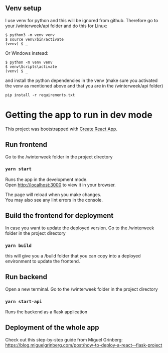 ## Venv setup

I use venv for python and this will be ignored from github. Therefore go to your /winterweek/api folder and do this for Linux:

```
$ python3 -m venv venv
$ source venv/bin/activate
(venv) $ _
```
Or Windows instead:

```
$ python -m venv venv
$ venv\Scripts\activate
(venv) $ _
```

and install the python dependencies in the venv (make sure you activated the venv as mentioned above and that you are in the /winterweek/api folder)

```pip install -r requirements.txt```

# Getting the app to run in dev mode

This project was bootstrapped with [Create React App](https://github.com/facebook/create-react-app).

## Run frontend 

Go to the /winterweek folder in the project directory

### `yarn start`

Runs the app in the development mode.\
Open [http://localhost:3000](http://localhost:3000) to view it in your browser.

The page will reload when you make changes.\
You may also see any lint errors in the console.

## Build the frontend for deployment

In case you want to update the deployed version. Go to the /winterweek folder in the project directory

### `yarn build`

this will give you a /build folder that you can copy into a deployed environment to update the frontend.

## Run backend 

Open a new terminal. Go to the /winterweek folder in the project directory

### `yarn start-api`

Runs the backend as a flask application


## Deployment of the whole app

Check out this step-by-step guide from Miguel Grinberg: https://blog.miguelgrinberg.com/post/how-to-deploy-a-react--flask-project
